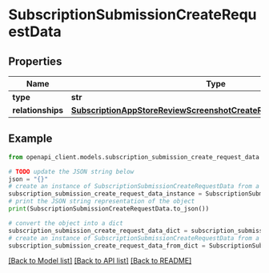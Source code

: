 # SubscriptionSubmissionCreateRequestData


## Properties

Name | Type | Description | Notes
------------ | ------------- | ------------- | -------------
**type** | **str** |  | 
**relationships** | [**SubscriptionAppStoreReviewScreenshotCreateRequestDataRelationships**](SubscriptionAppStoreReviewScreenshotCreateRequestDataRelationships.md) |  | 

## Example

```python
from openapi_client.models.subscription_submission_create_request_data import SubscriptionSubmissionCreateRequestData

# TODO update the JSON string below
json = "{}"
# create an instance of SubscriptionSubmissionCreateRequestData from a JSON string
subscription_submission_create_request_data_instance = SubscriptionSubmissionCreateRequestData.from_json(json)
# print the JSON string representation of the object
print(SubscriptionSubmissionCreateRequestData.to_json())

# convert the object into a dict
subscription_submission_create_request_data_dict = subscription_submission_create_request_data_instance.to_dict()
# create an instance of SubscriptionSubmissionCreateRequestData from a dict
subscription_submission_create_request_data_from_dict = SubscriptionSubmissionCreateRequestData.from_dict(subscription_submission_create_request_data_dict)
```
[[Back to Model list]](../README.md#documentation-for-models) [[Back to API list]](../README.md#documentation-for-api-endpoints) [[Back to README]](../README.md)


